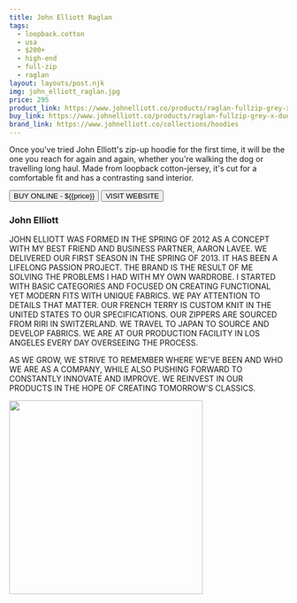 ```yaml
---
title: John Elliott Raglan
tags:
  - loopback.cotton
  - usa
  - $200+ 
  - high-end 
  - full-zip
  - raglan
layout: layouts/post.njk
img: john_elliott_raglan.jpg
price: 295
product_link: https://www.johnelliott.co/products/raglan-fullzip-grey-x-dune
buy_link: https://www.johnelliott.co/products/raglan-fullzip-grey-x-dune 
brand_link: https://www.johnelliott.co/collections/hoodies
---
```

<div class="col col-sm-8">

<p>Once you've tried John Elliott's zip-up hoodie for the first time, it will be the one you reach for again and again, whether you're walking the dog or travelling long haul. Made from loopback cotton-jersey, it's cut for a comfortable fit and has a contrasting sand interior.     
<p>
    <a href='{{buy_link}}'><button class="button-primary-outlined button-round">BUY ONLINE - ${{price}}</button></a>
    <a href='{{brand_link}}'><button class="button-primary-outlined button-round">VISIT WEBSITE</button></a>
</p>

### John Elliott
<p>JOHN ELLIOTT WAS FORMED IN THE SPRING OF 2012 AS A CONCEPT WITH MY BEST FRIEND AND BUSINESS PARTNER, AARON LAVEE. WE DELIVERED OUR FIRST SEASON IN THE SPRING OF 2013. IT HAS BEEN A LIFELONG PASSION PROJECT. THE BRAND IS THE RESULT OF ME SOLVING THE PROBLEMS I HAD WITH MY OWN WARDROBE. I STARTED WITH BASIC CATEGORIES AND FOCUSED ON CREATING FUNCTIONAL YET MODERN FITS WITH UNIQUE FABRICS. WE PAY ATTENTION TO DETAILS THAT MATTER. OUR FRENCH TERRY IS CUSTOM KNIT IN THE UNITED STATES TO OUR SPECIFICATIONS. OUR ZIPPERS ARE SOURCED FROM RIRI IN SWITZERLAND. WE TRAVEL TO JAPAN TO SOURCE AND DEVELOP FABRICS. WE ARE AT OUR PRODUCTION FACILITY IN LOS ANGELES EVERY DAY OVERSEEING THE PROCESS.

AS WE GROW, WE STRIVE TO REMEMBER WHERE WE'VE BEEN AND WHO WE ARE AS A COMPANY, WHILE ALSO PUSHING FORWARD TO CONSTANTLY INNOVATE AND IMPROVE. WE REINVEST IN OUR PRODUCTS IN THE HOPE OF CREATING TOMORROW'S CLASSICS.</p>

</div>

<div class="col col-sm-4 float-right">
        <img src='/img/{{img}}' height='350' class="float-left">
</div>